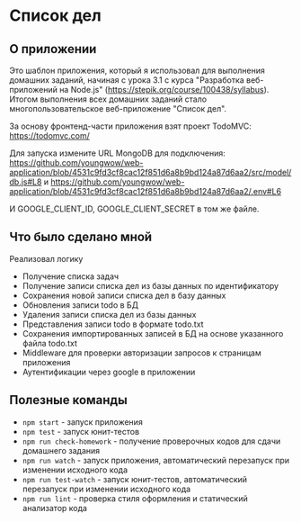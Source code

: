 # Список дел

## О приложении

Это шаблон приложения, который я использовал для выполнения домашних заданий, начиная с урока 3.1 с курса "Разработка веб-приложений на Node.js" (https://stepik.org/course/100438/syllabus).
Итогом выполнения всех домашних заданий стало многопользовательское веб-приложение "Список дел".

За основу фронтенд-части приложения взят проект TodoMVC: https://todomvc.com/

Для запуска измените URL MongoDB для подключения: https://github.com/youngwow/web-application/blob/4531c9fd3cf8cac12f851d6a8b9bd124a87d6aa2/src/model/db.js#L8
и https://github.com/youngwow/web-application/blob/4531c9fd3cf8cac12f851d6a8b9bd124a87d6aa2/.env#L6

И GOOGLE_CLIENT_ID, GOOGLE_CLIENT_SECRET в том же файле.

## Что было сделано мной
Реализовал логику
- Получение списка задач
- Получение записи списка дел из базы данных по идентификатору
- Сохранения новой записи списка дел в базу данных
- Обновления записи todo в БД
- Удаления записи списка дел из базы данных
- Представления записи todo в формате todo.txt
- Сохранения импортированных записей в БД на основе указанного файла todo.txt
- Middleware для проверки авторизации запросов к страницам приложения
- Аутентификации через google в приложении


## Полезные команды

* `npm start` - запуск приложения
* `npm test` - запуск юнит-тестов
* `npm run check-homework` - получение проверочных кодов для сдачи домашнего задания
* `npm run watch` - запуск приложения, автоматический перезапуск при изменении исходного кода
* `npm run test-watch` - запуск юнит-тестов, автоматический перезапуск при изменении исходного кода
* `npm run lint` - проверка стиля оформления и статический анализатор кода
